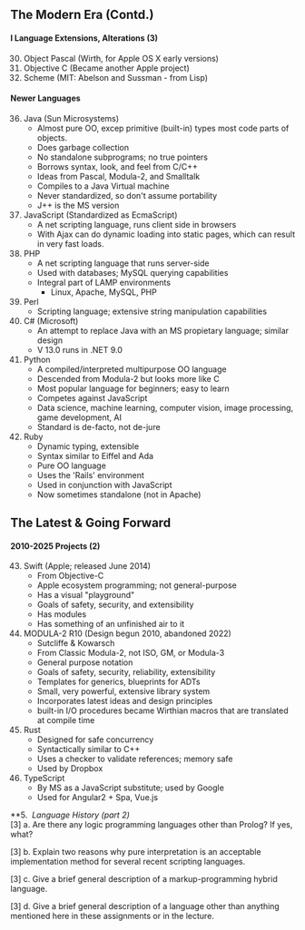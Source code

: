 ## The Modern Era (Contd.)
#### I Language Extensions, Alterations (3)
30. Object Pascal (Wirth, for Apple OS X early versions)
31. Objective C (Became another Apple project)
32. Scheme (MIT: Abelson and Sussman - from Lisp)
#### Newer Languages
36. Java (Sun Microsystems)
	- Almost pure OO, excep primitive (built-in) types most code parts of objects.
	- Does garbage collection
	- No standalone subprograms; no true pointers
	- Borrows syntax, look, and feel from C/C++
	- Ideas from Pascal, Modula-2, and Smalltalk
	- Compiles to a Java Virtual machine
	- Never standardized, so don't assume portability
	- J++ is the MS version
37. JavaScript (Standardized as EcmaScript)
	- A net scripting language, runs client side in browsers
	- With Ajax can do dynamic loading into static pages, which can result in very fast loads.
38. PHP
	- A net scripting language that runs server-side
	- Used with databases; MySQL querying capabilities
	- Integral part of LAMP environments
		- Linux, Apache, MySQL, PHP
39. Perl
	- Scripting language; extensive string manipulation capabilities
40. C# (Microsoft)
	- An attempt to replace Java with an MS propietary language; similar design
	- V 13.0 runs in .NET 9.0
41. Python
	- A compiled/interpreted multipurpose OO language
	- Descended from Modula-2 but looks more like C
	- Most popular language for beginners; easy to learn
	- Competes against JavaScript
	- Data science, machine learning, computer vision, image processing, game development, AI
	- Standard is de-facto, not de-jure
42. Ruby
	- Dynamic typing, extensible
	- Syntax similar to Eiffel and Ada
	- Pure OO language
	- Uses the 'Rails' environment
	- Used in conjunction with JavaScript
	- Now sometimes standalone (not in Apache)
## The Latest & Going Forward
#### 2010-2025 Projects (2)
43. Swift (Apple; released June 2014)
	- From Objective-C
	- Apple ecosystem programming; not general-purpose
	- Has a visual "playground"
	- Goals of safety, security, and extensibility
	- Has modules
	- Has something of an unfinished air to it
44. MODULA-2 R10 (Design begun 2010, abandoned 2022)
	- Sutcliffe & Kowarsch
	- From Classic Modula-2, not ISO, GM, or Modula-3
	- General purpose notation
	- Goals of safety, security, reliability, extensibility
	- Templates for generics, blueprints for ADTs
	- Small, very powerful, extensive library system
	- Incorporates latest ideas and design principles
	- built-in I/O procedures became Wirthian macros that are translated at compile time
45. Rust
	- Designed for safe concurrency
	- Syntactically similar to C++
	- Uses a checker to validate references; memory safe
	- Used by Dropbox
46. TypeScript
	- By MS as a JavaScript substitute; used by Google
	- Used for Angular2 + Spa, Vue.js



















**5.  _Language History (part 2)_  
[3] a. Are there any logic programming languages other than Prolog? If yes, what?  

[3] b. Explain two reasons why pure interpretation is an acceptable implementation method for several recent scripting languages.  

[3] c. Give a brief general description of a markup-programming hybrid language.  

[3] d. Give a brief general description of a language other than anything mentioned here in these assignments or in the lecture.
